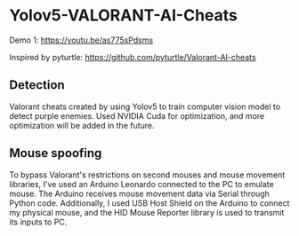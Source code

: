 # Yolov5-VALORANT-AI-Cheats
Demo 1: https://youtu.be/as775sPdsms

Inspired by pyturtle: https://github.com/pyturtle/Valorant-AI-cheats

## Detection
Valorant cheats created by using Yolov5 to train computer vision model to detect purple enemies. Used NVIDIA Cuda for optimization, and more optimization will be added in the future.

## Mouse spoofing
To bypass Valorant's restrictions on second mouses and mouse movement libraries, I've used an Arduino Leonardo connected to the PC to emulate mouse. The Arduino receives mouse movement data via Serial through Python code. Additionally, I used USB Host Shield on the Arduino to connect my physical mouse, and the HID Mouse Reporter library is used to transmit its inputs to PC.
